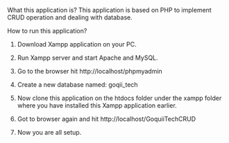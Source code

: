 What this application is?
This application is based on PHP to implement CRUD operation and dealing with database.

How to run this application?
1. Download Xampp application on your PC.
2. Run Xampp server and start Apache and MySQL.
3. Go to the browser hit http://localhost/phpmyadmin
4. Create a new database named: goqii_tech

5. Now clone this application on the htdocs folder under the xampp folder where you have installed this Xampp application earlier.
6. Got to browser again and hit http://localhost/GoquiiTechCRUD
7. Now you are all setup.
